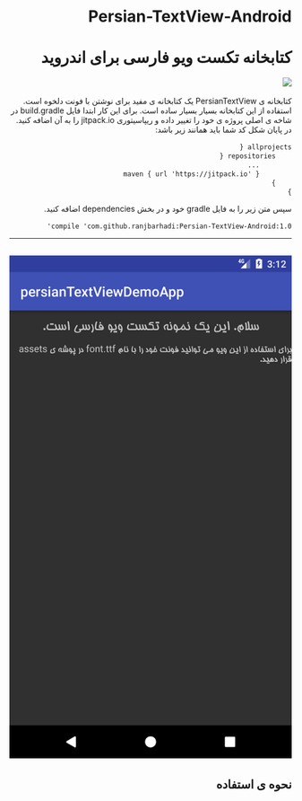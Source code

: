 <div dir="rtl">

# Persian-TextView-Android
# کتابخانه تکست ویو فارسی برای اندروید
[![](https://jitpack.io/v/ranjbarhadi/Persian-TextView-Android.svg)](https://jitpack.io/#ranjbarhadi/Persian-TextView-Android)

کتابخانه ی PersianTextView یک کتابخانه ی مفید برای نوشتن با فونت دلخوه است. استفاده از این کتابخانه بسیار بسیار ساده است. برای این کار ابتدا فایل build.gradle در شاخه ی اصلی پروژه ی خود را تغییر داده و ریپاسیتوری jitpack.io را به آن اضافه کنید. در پایان شکل کد شما باید همانند زیر باشد:

    allprojects {
		repositories {
			...
			maven { url 'https://jitpack.io' }
		}
	}
<div dir="rtl">
 سپس متن زیر را به فایل gradle خود و در بخش dependencies اضافه کنید.
</div>

    compile 'com.github.ranjbarhadi:Persian-TextView-Android:1.0'

----------
![enter image description here](https://github.com/ranjbarhadi/Persian-TextView-Android/blob/master/screenshot/img2.png?raw=true) 
----------
## نحوه ی استفاده ##

</div>

























































































































































































































































































































































































































































